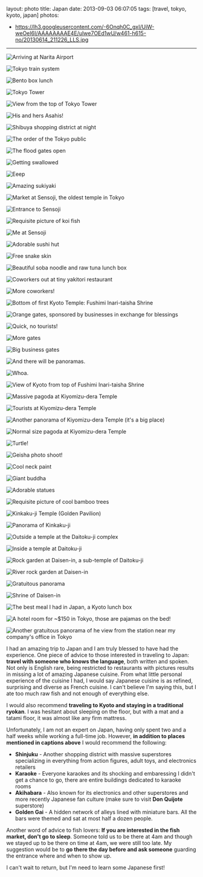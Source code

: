 layout: photo
title: Japan
date: 2013-09-03 06:07:05
tags: [travel, tokyo, kyoto, japan]
photos:
- https://lh3.googleusercontent.com/-6Onqh0C_gxI/UiW-weOeI6I/AAAAAAAAE4E/uIwe7OEd1wU/w461-h615-no/20130614_211226_LLS.jpg
---
![Arriving at Narita Airport](https://lh5.googleusercontent.com/-Rr0t2nuuhi4/UiW-bqzcXPI/AAAAAAAAE3Q/OcGDmLIgEng/w865-h649-no/20130610_163311.jpg)

![Tokyo train system](https://lh3.googleusercontent.com/FU5aXTAdIfncByP7ZJcxBaB1D_YXxuasZs7w-e-1G7A=w865-h649-no)

![Bento box lunch](https://lh4.googleusercontent.com/-4luPnTQYyHE/UiW-lWkcTzI/AAAAAAAAE3s/I3UlUJYoC5E/w865-h649-no/20130612_124822.jpg)

![Tokyo Tower](https://lh4.googleusercontent.com/-_Y6yBjpnTPA/UiW-qYoyE8I/AAAAAAAAE30/OrkXSvS8qeA/w487-h649-no/20130614_205117_LLS.jpg)

![View from the top of Tokyo Tower](https://lh6.googleusercontent.com/-6Onqh0C_gxI/UiW-weOeI6I/AAAAAAAAE4E/uIwe7OEd1wU/w487-h649-no/20130614_211226_LLS.jpg)

![His and hers Asahis!](https://lh3.googleusercontent.com/-SqCyHQjRL5E/UiW-5PZClGI/AAAAAAAAE4Y/S0mBKzBXfR8/w865-h649-no/20130615_171627.jpg)

![Shibuya shopping district at night](https://lh6.googleusercontent.com/-NJEfBbL383I/UiW_EWP-msI/AAAAAAAAE4o/loQKUdRBwqU/w865-h649-no/20130615_215327_LLS.jpg)

![The order of the Tokyo public](https://lh3.googleusercontent.com/-UYLRByQ3k7k/UiW_KEnEALI/AAAAAAAAE48/kNUFSNjBi8w/w865-h649-no/20130615_215330_LLS.jpg)

![The flood gates open](https://lh3.googleusercontent.com/-pAe0G1fLitA/UiW_P6ZNs4I/AAAAAAAAE5E/hNZKo6n1rHs/w865-h649-no/20130615_215336_LLS.jpg)

![Getting swallowed](https://lh5.googleusercontent.com/-1CCoXXDJKXE/UiW_Ze35INI/AAAAAAAAE5c/QKeWXHadCL0/w865-h649-no/20130615_215344_LLS.jpg)

![Eeep](https://lh3.googleusercontent.com/xbce6QKkCIhW-iqm9eWIzkNy87k0HSh4qMLHUFaQngo=w865-h649-no)

![Amazing sukiyaki](https://lh6.googleusercontent.com/-Ki0_7K7zaI0/UiW_jxjArVI/AAAAAAAAE5w/q07_86ia6pQ/w865-h649-no/20130615_224927.jpg)

![Market at Sensoji, the oldest temple in Tokyo](https://lh3.googleusercontent.com/-nghLrR3CITw/UiW_qV6hF3I/AAAAAAAAE58/Ph1IFWPj0N8/w487-h649-no/20130616_131212.jpg)

![Entrance to Sensoji](https://lh6.googleusercontent.com/-avG-OVH0vZM/UiW_wqIbOMI/AAAAAAAAE6E/ShF9l5Xddn4/w865-h649-no/20130616_132713_LLS.jpg)

![Requisite picture of koi fish](https://lh5.googleusercontent.com/-1WdUv4864mA/UiW_7ewB4DI/AAAAAAAAE6U/abUgcWFUmeU/w865-h649-no/20130616_134907_LLS.jpg)

![Me at Sensoji](https://lh5.googleusercontent.com/-SfEaI-EXoxo/UiXAAFny5hI/AAAAAAAAE6c/CjKoEFMWgaI/w865-h649-no/20130616_135627.jpg)

![Adorable sushi hut](https://lh6.googleusercontent.com/-GCeuUg_fAHg/UiXAGpWH1sI/AAAAAAAAE6k/r7RrSwUoHWQ/w865-h649-no/20130616_141702.jpg)

![Free snake skin](https://lh5.googleusercontent.com/-nNwVyEw58OY/UiXAM4D3OdI/AAAAAAAAE64/ka27QA2BecY/w487-h649-no/20130616_180808.jpg)

![Beautiful soba noodle and raw tuna lunch box](https://lh5.googleusercontent.com/-f2pUYonOhFQ/UiXAdE-QJrI/AAAAAAAAE7Q/xgAe2JppDz8/w865-h649-no/20130618_123256.jpg)

![Coworkers out at tiny yakitori restaurant](https://lh6.googleusercontent.com/--lQnX9INLL4/UiXAh8GmxaI/AAAAAAAAE7o/moUNfRMF8HM/w865-h649-no/20130620_193851.jpg)

![More coworkers!](https://lh6.googleusercontent.com/--fSDcL_J_uE/UiXArfrcj1I/AAAAAAAAE78/9ENNUcnI2o8/w865-h649-no/20130620_193903.jpg)

![Bottom of first Kyoto Temple: Fushimi Inari-taisha Shrine](https://lh4.googleusercontent.com/-aQrd1oJOeV0/UiXA5hkbZiI/AAAAAAAAE8U/6L3wSegNBXg/w865-h649-no/20130622_115036_LLS.jpg)

![Orange gates, sponsored by businesses in exchange for blessings](https://lh6.googleusercontent.com/--28Qd9J2MSM/UiXA-ab-FBI/AAAAAAAAE8o/JwwiulQ11R4/w865-h649-no/20130622_115925_LLS.jpg)

![Quick, no tourists!](https://lh4.googleusercontent.com/-SbOwVSiBWoc/UiXBGpJ1cCI/AAAAAAAAE84/pIDT9CM2548/w487-h649-no/20130622_115936_LLS.jpg)

![More gates](https://lh6.googleusercontent.com/-XiaMwgnLuHc/UiXBLIzjPJI/AAAAAAAAE9A/-U1VJ2VgKIU/w865-h649-no/20130622_120003_LLS.jpg)

![Big business gates](https://lh3.googleusercontent.com/-a1iZ7IB4_l8/UiXBWEeen7I/AAAAAAAAE9Q/BnaZpHKDMkI/w487-h649-no/20130622_120825_LLS.jpg)

![And there will be panoramas.](https://lh3.googleusercontent.com/-Wsx9gKxiNHg/UiXBZjF8IfI/AAAAAAAAE9Y/6K9y_Lb8xFY/w1045-h192-no/20130622_121020.jpg)

![Whoa.](https://lh6.googleusercontent.com/--I2iQ1dKjmg/UiXBd--9oNI/AAAAAAAAE9g/GvpOd3sr6qM/w1045-h142-no/20130622_121921.jpg)

![View of Kyoto from top of Fushimi Inari-taisha Shrine](https://lh5.googleusercontent.com/-MLdR_LX2WF8/UiXBlPls7SI/AAAAAAAAE9o/tAAKd73UmWw/w487-h649-no/20130622_130319.jpg)

![Massive pagoda at Kiyomizu-dera Temple](https://lh3.googleusercontent.com/-1pEjfygst2A/UiXBq3zDwqI/AAAAAAAAE9w/b4jgnupDBrM/w487-h649-no/20130622_153130.jpg)

![Tourists at Kiyomizu-dera Temple](https://lh5.googleusercontent.com/-bUva6QfcJX4/UiXBu67DHaI/AAAAAAAAE94/93ks1GSjyFI/w1048-h157-no/20130622_153820.jpg)

![Another panorama of Kiyomizu-dera Temple (it's a big place)](https://lh4.googleusercontent.com/-15LEpmr03Bw/UiXByE_U_NI/AAAAAAAAE-A/ZtQuNMoFuLk/w1048-h208-no/20130622_155136.jpg)

![Normal size pagoda at Kiyomizu-dera Temple](https://lh5.googleusercontent.com/-gQ1ujxOAMdI/UiXB3Q35bAI/AAAAAAAAE-I/tT64gd7jIpQ/w487-h649-no/20130622_155807.jpg)

![Turtle!](https://lh5.googleusercontent.com/-zA_U2lObJ08/UiXB7W61tQI/AAAAAAAAE-Q/HhpE4ewCSYY/w865-h649-no/20130622_160928.jpg)

![Geisha photo shoot!](https://lh4.googleusercontent.com/-hOd5VyPCfHA/UiXCIEYxKfI/AAAAAAAAE-g/Jfn81IVYCxg/w865-h649-no/20130622_173542.jpg)

![Cool neck paint](https://lh5.googleusercontent.com/-4LEY441SD7E/UiXCMyV__JI/AAAAAAAAE-o/griqdskpNnI/w865-h649-no/20130622_173632.jpg)

![Giant buddha](https://lh4.googleusercontent.com/-H_MCnn36Cew/UiXCPmhT5VI/AAAAAAAAE-w/14m6RlEIkSU/w487-h649-no/20130622_174411_LLS.jpg)

![Adorable statues](https://lh3.googleusercontent.com/-U6-NctSiZh4/UiXCVwlL30I/AAAAAAAAE-4/5jTZtfGc_Ac/w865-h649-no/20130622_174603.jpg)

![Requisite picture of cool bamboo trees](https://lh5.googleusercontent.com/-s1rJ9vgY9eA/UiXCjCrgfII/AAAAAAAAE_I/14zGsvXxeXA/w487-h649-no/20130622_175219.jpg)

![Kinkaku-ji Temple (Golden Pavilion)](https://lh6.googleusercontent.com/-20oJSG4ys8I/UiXCns6fOfI/AAAAAAAAE_Q/Mtn12TT15Y4/w865-h649-no/20130623_120318_LLS.jpg)

![Panorama of Kinkaku-ji](https://lh5.googleusercontent.com/-Bfzd98kZD6s/UiXDEPg38SI/AAAAAAAAFAI/rr8azNEFG1Q/w1047-h214-no/20130623_120511.jpg)

![Outside a temple at the Daitoku-ji complex](https://lh4.googleusercontent.com/-AWWrLUYQpLE/UiXDgdJijKI/AAAAAAAAFAw/y7u1iTe4EWw/w865-h649-no/20130623_130508.jpg)

![Inside a temple at Daitoku-ji](https://lh4.oogleusercontent.com/-0okVzxZzoP4/UiXDI9qKTDI/AAAAAAAAFAQ/EUImtbbUOx8/w487-h649-no/20130623_125921_LLS.jpg)

![Rock garden at Daisen-in, a sub-temple of Daitoku-ji](https://lh5.googleusercontent.com/-hItI17riOR8/UiXDu7FuZKI/AAAAAAAAFBI/LOFxFsKjskY/w891-h144-no/20130623_135729.jpg)

![River rock garden at Daisen-in](https://lh6.googleusercontent.com/-qqkVYLofD8w/UiXD2gKwz_I/AAAAAAAAFBQ/fq85bTPqLxs/w891-h281-no/20130623_140021%25282%2529.jpg)

![Gratuitous panorama](https://lh6.googleusercontent.com/-E_zOZRFywJo/UiXEFTXAWfI/AAAAAAAAFBg/Xn8dtOxg5rQ/w890-h148-no/20130623_140105.jpg)

![Shrine of Daisen-in](https://lh4.googleusercontent.com/-l1OaCQ_hZP0/UiXEIxxE7NI/AAAAAAAAFBo/ACN7HOMuDl8/w892-h221-no/20130623_140925.jpg)

![The best meal I had in Japan, a Kyoto lunch box](https://lh5.googleusercontent.com/-6sFhdtVgYbc/UiXEOFdeV9I/AAAAAAAAFB0/naItXElo3d4/w820-h615-no/20130623_144058.jpg)

![A hotel room for ~$150 in Tokyo, those are pajamas on the bed!](https://lh5.googleusercontent.com/-J-6_PQL4oI0/UiXERjxoIWI/AAAAAAAAFB8/5SqJKh45hTY/w892-h140-no/20130625_185916.jpg)

![Another gratuitous panorama of he view from the station near my company's office in Tokyo](https://lh6.googleusercontent.com/-jRbEiXxPUqk/UiXEV-uBkLI/AAAAAAAAFCE/sFqKd7D_MgM/w892-h132-no/20130626_124638.jpg)

I had an amazing trip to Japan and I am truly blessed to have had the experience. One piece of advice to those interested in traveling to Japan: **travel with someone who knows the language**, both written and spoken. Not only is English rare, being restricted to restaurants with pictures results in missing a lot of amazing Japanese cuisine. From what little personal experience of the cuisine I had, I would say Japanese cuisine is as refined, surprising and diverse as French cuisine. I can't believe I'm saying this, but I ate too much raw fish and not enough of everything else.

I would also recommend **traveling to Kyoto and staying in a traditional ryokan**. I was hesitant about sleeping on the floor, but with a mat and a tatami floor, it was almost like any firm mattress.

Unfortunately, I am not an expert on Japan, having only spent two and a half weeks while working a full-time job. However, **in addition to places mentioned in captions above** I would recommend the following:

* **Shinjuku** - Another shopping district with massive superstores specializing in everything from action figures, adult toys, and electronics retailers
* **Karaoke** - Everyone karaokes and its shocking and embaressing I didn't get a chance to go, there are entire buildings dedicated to karaoke rooms
* **Akihabara** - Also known for its electronics and other superstores and more recently Japanese fan culture (make sure to visit **Don Quijote** superstore)
* **Golden Gai** - A hidden network of alleys lined with miniature bars. All the bars were themed and sat at most half a dozen people.

Another word of advice to fish lovers: **If you are interested in the fish market, don't go to sleep**. Someone told us to be there at 4am and though we stayed up to be there on time at 4am, we were still too late. My suggestion would be to **go there the day before and ask someone** guarding the entrance where and when to show up.

I can't wait to return, but I'm need to learn some Japanese first!
